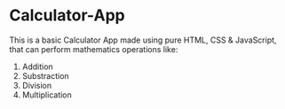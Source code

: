 # Calculator-App

This is a basic Calculator App made using pure HTML, CSS & JavaScript, that can perform mathematics operations like:
1. Addition
2. Substraction
3. Division
4. Multiplication
